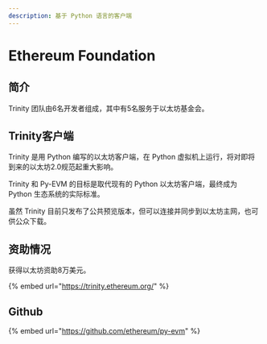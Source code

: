 ```yaml
---
description: 基于 Python 语言的客户端
---
```


# Ethereum Foundation

## 简介

Trinity 团队由6名开发者组成，其中有5名服务于以太坊基金会。

## Trinity客户端

Trinity 是用 Python 编写的以太坊客户端，在 Python 虚拟机上运行，将对即将到来的以太坊2.0规范起重大影响。

Trinity 和 Py-EVM 的目标是取代现有的 Python 以太坊客户端，最终成为 Python 生态系统的实际标准。

虽然 Trinity 目前只发布了公共预览版本，但可以连接并同步到以太坊主网，也可供公众下载。

## **资助情况**

获得以太坊资助8万美元。

{% embed url="https://trinity.ethereum.org/" %}

## Github

{% embed url="https://github.com/ethereum/py-evm" %}





